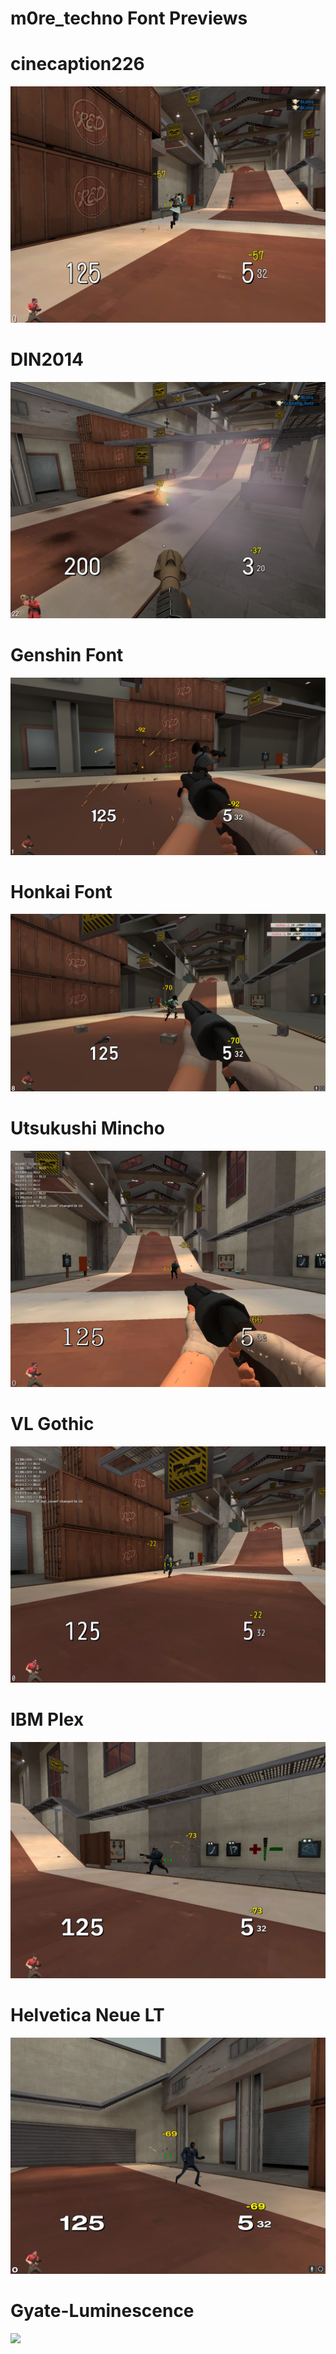 # m0re_techno Font Previews


# cinecaption226
![](https://raw.githubusercontent.com/TechnoSL/m0re_techno/master/customizations/Fonts/%5BFont%5D%20Cinecaption226/cinecaption226%20preview.png)

# DIN2014
![](https://raw.githubusercontent.com/TechnoSL/m0re_techno/master/customizations/Fonts/%5BFont%5D%20DIN2014/hl2_2023-06-03_10-20-44.png)

# Genshin Font
![](https://raw.githubusercontent.com/TechnoSL/m0re_techno/master/customizations/Fonts/%5BFont%5D%20Genshin%20Impact/Genshin%20Preview.png)

# Honkai Font
![](https://raw.githubusercontent.com/TechnoSL/m0re_techno/master/customizations/Fonts/%5BFont%5D%20Honkai%20Star%20Rail/Honkai%20Preview.png)

# Utsukushi Mincho 
![](https://raw.githubusercontent.com/TechnoSL/m0re_techno/master/customizations/Fonts/%5BFont%5D%20Utsukushi%20Mincho/Utsukushi%20Preview.png)

# VL Gothic
![](https://raw.githubusercontent.com/TechnoSL/m0re_techno/master/customizations/Fonts/%5BFont%5D%20VL%20Gothic%20(RPG%20Maker)/VL%20Gothic%20Preview.png)
# IBM Plex
![](https://raw.githubusercontent.com/TechnoSL/m0re_techno/master/customizations/Fonts/%5BFont%5D%20IBM%20Plex/IBM%20Plex%20Preview.png)

# Helvetica Neue LT
![](https://raw.githubusercontent.com/TechnoSL/m0re_techno/master/customizations/Fonts/%5BFont%5D%20Helvetica%20Neue%20LT/Helvetica%20LT%20Preview.png)

# Gyate-Luminescence
![](https://b.catgirlsare.sexy/AsEjvj7X4zqe.png)